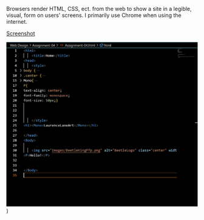 Browsers render HTML, CSS, ect. from the web to show a site in a legible, visual, form on users' screens. I primarily use Chrome when using the internet.

<a href="Images/Screenshot-04.png">Screenshot</a>

![Screenshot](./Images/Screenshot-04.png))
